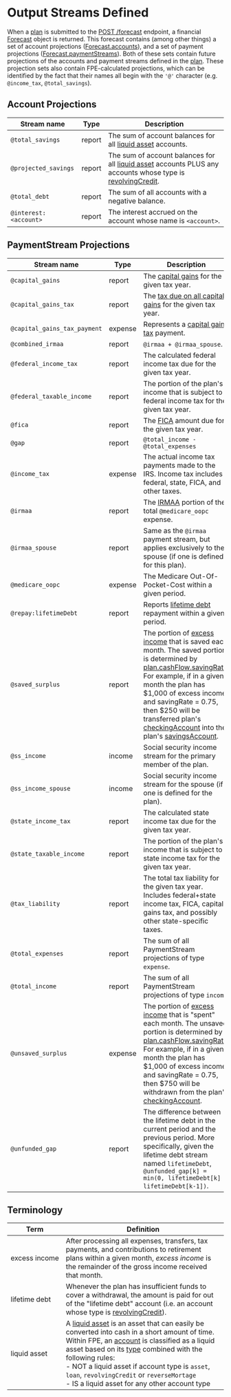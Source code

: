# Output Streams Defined

When a [plan](datatypes.md#plan) is submitted to the [POST /forecast](README.md#post-v5forecast) endpoint, a financial [Forecast](datatypes.md#forecast) object is returned.  This forecast contains (among other things) a set of account projections ([Forecast.accounts](datatypes.md#forecast)), and a set of payment projections ([Forecast.paymentStreams](datatypes.md#forecast)).  Both of these sets contain future projections of the accounts and payment streams defined in the [plan](datatypes.md#plan).  These projection sets also contain FPE-calculated projections, which can be identified by the fact that their names all begin with the `'@'` character (e.g. `@income_tax`, `@total_savings`).

## Account Projections

| Stream name | Type | Description |
| ----------- | ---- | ----------- |
| `@total_savings` | report | The sum of account balances for all [liquid asset](#terminology) accounts. |
| `@projected_savings` | report | The sum of account balances for all [liquid asset](#terminology) accounts PLUS any accounts whose type is [revolvingCredit](datatypes.md#accounttype). |
| `@total_debt` | report | The sum of all accounts with a negative balance. |
| `@interest:<account>` | report | The interest accrued on the account whose name is `<account>`. |

## PaymentStream Projections

| Stream name | Type | Description |
| ----------- | ---- | ----------- |
| `@capital_gains` | report | The [capital gains](https://www.investopedia.com/articles/personal-finance/101515/comparing-longterm-vs-shortterm-capital-gain-tax-rates.asp) for the given tax year. |
| `@capital_gains_tax` | report | The [tax due on all capital gains](https://www.investopedia.com/terms/c/capital_gains_tax.asp) for the given tax year. |
| `@capital_gains_tax_payment` | expense | Represents a [capital gains tax](https://www.investopedia.com/terms/c/capital_gains_tax.asp) payment. |
| `@combined_irmaa` | report | `@irmaa + @irmaa_spouse`. |
| `@federal_income_tax` | report | The calculated federal income tax due for the given tax year. |
| `@federal_taxable_income` | report | The portion of the plan's income that is subject to federal income tax for the given tax year. |
| `@fica` | report | The [FICA](https://www.investopedia.com/terms/f/fica.asp) amount due for the given tax year. |
| `@gap` | report | `@total_income - @total_expenses` |
| `@income_tax` | expense | The actual income tax payments made to the IRS.  Income tax includes federal, state, FICA, and other taxes. |
| `@irmaa` | report | The [IRMAA](https://www.medicareresources.org/medicare-eligibility-and-enrollment/what-is-the-income-related-monthly-adjusted-amount-irmaa/) portion of the total `@medicare_oopc` expense. |
| `@irmaa_spouse` | report | Same as the `@irmaa` payment stream, but applies exclusively to the spouse (if one is defined for this plan). |
| `@medicare_oopc` | expense | The Medicare Out-Of-Pocket-Cost within a given period. |
| `@repay:lifetimeDebt` | report | Reports [lifetime debt](#terminology) repayment within a given period. |
| `@saved_surplus` | report | The portion of [excess income](#terminology) that is saved each month.  The saved portion is determined by [plan.cashFlow.savingRate](datatypes.md#cashflow). For example, if in a given month the plan has $1,000 of excess income, and savingRate = 0.75, then $250 will be transferred plan's [checkingAccount](datatypes.md#cashflow) into the plan's [savingsAccount](datatypes.md#cashflow). |
| `@ss_income` | income | Social security income stream for the primary member of the plan. |
| `@ss_income_spouse` | income | Social security income stream for the spouse (if one is defined for the plan). |
| `@state_income_tax` | report | The calculated state income tax due for the given tax year. |
| `@state_taxable_income` | report | The portion of the plan's income that is subject to state income tax for the given tax year. |
| `@tax_liability` | report | The total tax liability for the given tax year.  Includes federal+state income tax, FICA, capital gains tax, and possibly other state-specific taxes. |
| `@total_expenses` | report | The sum of all PaymentStream projections of type `expense`. |
| `@total_income` | report | The sum of all PaymentStream projections of type `income`. |
| `@unsaved_surplus` | expense | The portion of [excess income](#terminology) that is "spent" each month.  The unsaved portion is determined by [plan.cashFlow.savingRate](datatypes.md#cashflow). For example, if in a given month the plan has $1,000 of excess income, and savingRate = 0.75, then $750 will be withdrawn from the plan's [checkingAccount](datatypes.md#cashflow). |
| `@unfunded_gap` | report | The difference between the lifetime debt in the current period and the previous period.  More specifically, given the lifetime debt stream named `lifetimeDebt`, `@unfunded_gap[k] = min(0, lifetimeDebt[k] - lifetimeDebt[k-1])`. |

## Terminology

| Term | Definition |
| -----| ---------- |
| excess&nbsp;income | After processing all expenses, transfers, tax payments, and contributions to retirement plans within a given month, _excess income_ is the remainder of the gross income received that month. |
| lifetime&nbsp;debt | Whenever the plan has insufficient funds to cover a withdrawal, the amount is paid for out of the "lifetime debt" account (i.e. an account whose type is [revolvingCredit](datatypes.md#accounttype)). |
| liquid&nbsp;asset | A [liquid asset](https://www.investopedia.com/terms/l/liquidasset.asp) is an asset that can easily be converted into cash in a short amount of time.  Within FPE, an [account](datatypes.md#account) is classified as a liquid asset based on its [type](datatypes.md#accounttype) combined with the following rules:<br/>  - NOT a liquid asset if account type is `asset`, `loan`, `revolvingCredit` or `reverseMortage` <br/>  - IS a liquid asset for any other account type |
